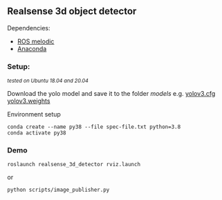 ## Realsense 3d object detector

Dependencies:
- [ROS melodic](http://wiki.ros.org/melodic/Installation/Ubuntu)
- [Anaconda](https://docs.anaconda.com/anaconda/install/linux/)

### Setup:
<sub>_tested on Ubuntu 18.04 and 20.04_</sup>

Download  the yolo model and save it to the folder _models_ e.g.
[yolov3.cfg](https://opencv-tutorial.readthedocs.io/en/latest/_downloads/10e685aad953495a95c17bfecd1649e5/yolov3.cfg)
[yolov3.weights](https://pjreddie.com/media/files/yolov3.weights)


Environment setup
```
conda create --name py38 --file spec-file.txt python=3.8
conda activate py38
```

### Demo
```
roslaunch realsense_3d_detector rviz.launch
```
or
```
python scripts/image_publisher.py
```
